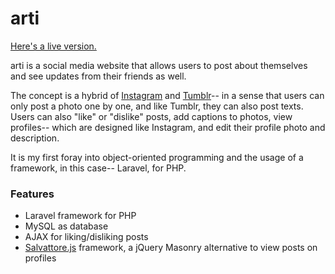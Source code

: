 # arti
<a href="http://artisocial.000webhostapp.com/login">Here's a live version.</a>

arti is a social media website that allows users to post about themselves and see updates from their friends as well.

The concept is a hybrid of <a href="https://www.instagram.com/">Instagram</a> and <a href="https://www.tumblr.com/login">Tumblr</a>-- in a sense that users can only post a photo one by one, and like Tumblr, they can also post texts. Users can also "like" or "dislike" posts, add captions to photos, view profiles-- which are designed like Instagram, and edit their profile photo and description.

It is my first foray into object-oriented programming and the usage of a framework, in this case-- Laravel, for PHP.

<h3>Features</h3>
<ul>
<li>Laravel framework for PHP</li>
<li>MySQL as database</li>
<li>AJAX for liking/disliking posts</li>
<li><a href="http://salvattore.com/" target="_blank">Salvattore.js</a> framework, a jQuery Masonry alternative to view posts on profiles</li>
